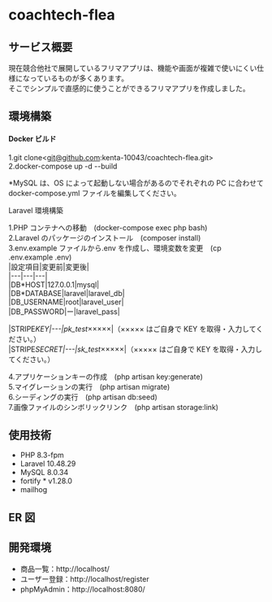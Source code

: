 # coachtech-flea

## サービス概要

現在競合他社で展開しているフリマアプリは、機能や画面が複雑で使いにくい仕様になっているものが多くあります。  
そこでシンプルで直感的に使うことができるフリマアプリを作成しました。

## 環境構築

#### Docker ビルド

1.git clone<git@github.com:kenta-10043/coachtech-flea.git>  
2.docker-compose up -d --build

\*MySQL は、OS によって起動しない場合があるのでそれぞれの PC に合わせて docker-compose.yml ファイルを編集してください。

Laravel 環境構築

1.PHP コンテナへの移動　(docker-compose exec php bash)  
2.Laravel のパッケージのインストール　(composer install)  
3.env.example ファイルから.env を作成し、環境変数を変更　(cp .env.example .env)  
 |設定項目|変更前|変更後|  
 |---|---|---|  
 |DB\*HOST|127.0.0.1|mysql|  
 |DB\*DATABASE|laravel|laravel_db|  
 |DB_USERNAME|root|laravel_user|  
 |DB_PASSWORD|ー|laravel_pass|

|STRIPE*KEY|---|pk_test*×××××|（××××× はご自身で KEY を取得・入力してください。）  
 |STRIPE*SECRET|---|sk_test*×××××|（××××× はご自身で KEY を取得・入力してください。）

4.アプリケーションキーの作成　(php artisan key:generate)  
5.マイグレーションの実行　(php artisan migrate)  
6.シーディングの実行　(php artisan db:seed)  
7.画像ファイルのシンボリックリンク　(php artisan storage:link)

## 使用技術

- PHP 8.3-fpm
- Laravel 10.48.29
- MySQL 8.0.34
- fortify \* v1.28.0
- mailhog

## ER 図

## 開発環境

- 商品一覧：http://localhost/
- ユーザー登録：http://localhost/register
- phpMyAdmin：http://localhost:8080/
